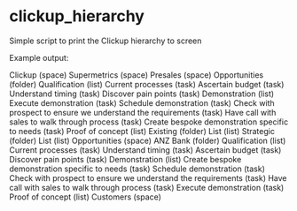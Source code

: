 # clickup_hierarchy
Simple script to print the Clickup hierarchy to screen

Example output:

Clickup (space)
Supermetrics (space)
Presales (space)
        Opportunities (folder)
                Qualification (list)
                        Current processes (task)
                        Ascertain budget (task)
                        Understand timing (task)
                        Discover pain points (task)
                Demonstration (list)
                        Execute demonstration (task)
                        Schedule demonstration (task)
                        Check with prospect to ensure we understand the requirements (task)
                        Have call with sales to walk through process (task)
                        Create bespoke demonstration specific to needs (task)
                Proof of concept (list)
        Existing (folder)
                List (list)
        Strategic (folder)
                List (list)
Opportunities (space)
        ANZ Bank (folder)
                Qualification (list)
                        Current processes (task)
                        Understand timing (task)
                        Ascertain budget (task)
                        Discover pain points (task)
                Demonstration (list)
                        Create bespoke demonstration specific to needs (task)
                        Schedule demonstration (task)
                        Check with prospect to ensure we understand the requirements (task)
                        Have call with sales to walk through process (task)
                        Execute demonstration (task)
                Proof of concept (list)
Customers (space)
